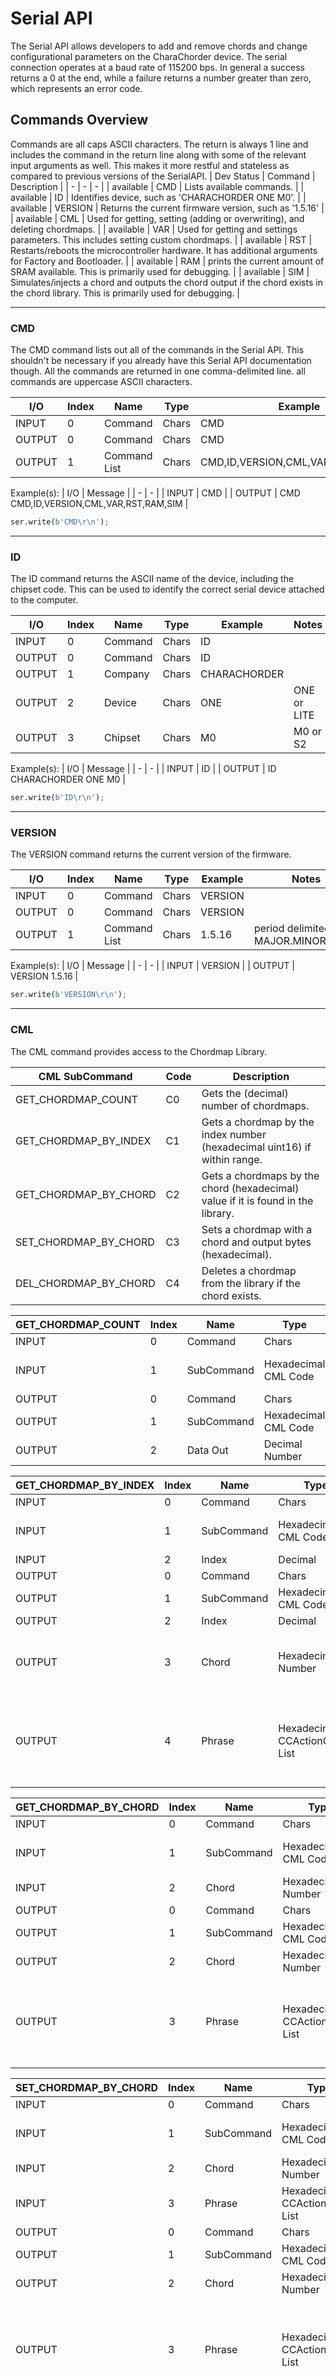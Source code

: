 # Serial API
The Serial API allows developers to add and remove chords and change configurational parameters on the CharaChorder device. The serial connection operates at a baud rate of 115200 bps. In general a success returns a 0 at the end, while a failure returns a number greater than zero, which represents an error code.


## Commands Overview
Commands are all caps ASCII characters. The return is always 1 line and includes the command in the return line along with some of the relevant input arguments as well. This makes it more restful and stateless as compared to previous versions of the SerialAPI.
| Dev Status | Command | Description |
| - | - | - |
| available | CMD | Lists available commands. |
| available | ID | Identifies device, such as 'CHARACHORDER ONE M0'. |
| available | VERSION | Returns the current firmware version, such as '1.5.16' |
| available | CML | Used for getting, setting (adding or overwriting), and deleting chordmaps. |
| available | VAR | Used for getting and settings parameters. This includes setting custom chordmaps. |
| available | RST | Restarts/reboots the microcontroller hardware. It has additional arguments for Factory and Bootloader. |
| available | RAM | prints the current amount of SRAM available. This is primarily used for debugging. |
| available | SIM | Simulates/injects a chord and outputs the chord output if the chord exists in the chord library. This is primarily used for debugging. |



________________________________
### CMD
The CMD command lists out all of the commands in the Serial API. This shouldn't be necessary if you already have this Serial API documentation though. All the commands are returned in one comma-delimited line. all commands are uppercase ASCII characters.

| I/O | Index | Name | Type | Example | Notes |
| - | - | - | - | - | - |
| INPUT | 0 | Command | Chars | CMD | |
| OUTPUT | 0 | Command | Chars | CMD | |
| OUTPUT | 1 | Command List | Chars | CMD,ID,VERSION,CML,VAR,RST,RAM,SIM | comma delimited |

Example(s):
| I/O | Message |
| - | - |
| INPUT | CMD |
| OUTPUT | CMD CMD,ID,VERSION,CML,VAR,RST,RAM,SIM |

```python
ser.write(b'CMD\r\n');
```



________________________________
### ID
The ID command returns the ASCII name of the device, including the chipset code. This can be used to identify the correct serial device attached to the computer.

| I/O | Index | Name | Type | Example | Notes |
| - | - | - | - | - | - |
| INPUT | 0 | Command | Chars | ID | |
| OUTPUT | 0 | Command | Chars | ID | |
| OUTPUT | 1 | Company | Chars | CHARACHORDER | |
| OUTPUT | 2 | Device | Chars | ONE | ONE or LITE |
| OUTPUT | 3 | Chipset | Chars | M0 | M0 or S2 |

Example(s):
| I/O | Message |
| - | - |
| INPUT | ID |
| OUTPUT | ID CHARACHORDER ONE M0 |

```python
ser.write(b'ID\r\n');
```



________________________________
### VERSION
The VERSION command returns the current version of the firmware.

| I/O | Index | Name | Type | Example | Notes |
| - | - | - | - | - | - |
| INPUT | 0 | Command | Chars | VERSION | |
| OUTPUT | 0 | Command | Chars | VERSION | |
| OUTPUT | 1 | Command List | Chars | 1.5.16 | period delimited of MAJOR.MINOR.BUILD |

Example(s):
| I/O | Message |
| - | - |
| INPUT | VERSION |
| OUTPUT | VERSION 1.5.16 |

```python
ser.write(b'VERSION\r\n');
```



________________________________
### CML
The CML command provides access to the Chordmap Library.

| CML SubCommand | Code | Description |
| - | - | - |
| GET_CHORDMAP_COUNT | C0 | Gets the (decimal) number of chordmaps. |
| GET_CHORDMAP_BY_INDEX | C1 | Gets a chordmap by the index number (hexadecimal uint16) if within range. |
| GET_CHORDMAP_BY_CHORD | C2 | Gets a chordmaps by the chord (hexadecimal) value if it is found in the library. |
| SET_CHORDMAP_BY_CHORD | C3 | Sets a chordmap with a chord and output bytes (hexadecimal). |
| DEL_CHORDMAP_BY_CHORD | C4 | Deletes a chordmap from the library if the chord exists. |

| GET_CHORDMAP_COUNT | Index | Name | Type | Example | Notes |
| - | - | - | - | - | - |
| INPUT | 0 | Command | Chars | CML | |
| INPUT | 1 | SubCommand | Hexadecimal CML Code | C0 | get chordmap count |
| OUTPUT | 0 | Command | Chars | CML | |
| OUTPUT | 1 | SubCommand | Hexadecimal CML Code | C0 | |
| OUTPUT | 2 | Data Out | Decimal Number | 1347 | |

| GET_CHORDMAP_BY_INDEX | Index | Name | Type | Example | Notes |
| - | - | - | - | - | - |
| INPUT | 0 | Command | Chars | CML | |
| INPUT | 1 | SubCommand | Hexadecimal CML Code | C1 | get chordmap by index |
| INPUT | 2 | Index | Decimal | 522 | |
| OUTPUT | 0 | Command | Chars | CML | |
| OUTPUT | 1 | SubCommand | Hexadecimal CML Code | C1 | |
| OUTPUT | 2 | Index | Decimal | 522 | |
| OUTPUT | 3 | Chord | Hexadecimal Number | 000000000000C1AE46DED6731EC20F2A | this will be 0 if index is out of bounds |
| OUTPUT | 4 | Phrase | Hexadecimal CCActionCodes List | 6361727065206469656D | "carpe diem"; this will be "0" if index is out of bounds |

| GET_CHORDMAP_BY_CHORD | Index | Name | Type | Example | Notes |
| - | - | - | - | - | - |
| INPUT | 0 | Command | Chars | CML | |
| INPUT | 1 | SubCommand | Hexadecimal CML Code | C2 | get chordmap by chord |
| INPUT | 2 | Chord | Hexadecimal Number | 000000000000C1AE46DED6731EC20F2A | |
| OUTPUT | 0 | Command | Chars | CML | |
| OUTPUT | 1 | SubCommand | Hexadecimal CML Code | C2 | |
| OUTPUT | 2 | Chord | Hexadecimal Number | 000000000000C1AE46DED6731EC20F2A | |
| OUTPUT | 3 | Phrase | Hexadecimal CCActionCodes List | 6361727065206469656D | "carpe diem"; this will be "0" if chordmap is not in the library |

| SET_CHORDMAP_BY_CHORD | Index | Name | Type | Example | Notes |
| - | - | - | - | - | - |
| INPUT | 0 | Command | Chars | CML | |
| INPUT | 1 | SubCommand | Hexadecimal CML Code | C3 | set chordmap by chord |
| INPUT | 2 | Chord | Hexadecimal Number | 000000000000C1AE46DED6731EC20F2A | |
| INPUT | 3 | Phrase | Hexadecimal CCActionCodes List | 6361727065206469656D | "carpe diem" |
| OUTPUT | 0 | Command | Chars | CML | |
| OUTPUT | 1 | SubCommand | Hexadecimal CML Code | C3 | |
| OUTPUT | 2 | Chord | Hexadecimal Number | 000000000000C1AE46DED6731EC20F2A | |
| OUTPUT | 3 | Phrase | Hexadecimal CCActionCodes List | 6361727065206469656D | "carpe diem"; this will be "0" if there was a problem adding this chordmap to the library |
| OUTPUT | 4 | Success | Boolean Number | 0 | This will be "0" on success, or greater than zero for an error if the chordmap did not exist or the deletion was unsuccessful |

| DEL_CHORDMAP_BY_CHORD | Index | Name | Type | Example | Notes |
| - | - | - | - | - | - |
| INPUT | 0 | Command | Chars | CML | |
| INPUT | 1 | SubCommand | Hexadecimal CML Code | C4 | delete chordmap by chord |
| INPUT | 2 | Chord | Hexadecimal Number | 000000000000C1AE46DED6731EC20F2A | |
| OUTPUT | 0 | Command | Chars | CML | |
| OUTPUT | 1 | SubCommand | Hexadecimal CML Code | C4 | |
| OUTPUT | 2 | Chord | Hexadecimal Number | 000000000000C1AE46DED6731EC20F2A | this will be "0" if the chordmap did not exist or the deletion was unsuccessful |
| OUTPUT | 3 | Success | Boolean Number | 0 | This will be "0" on success, or greater than zero for an error if the chordmap did not exist or the deletion was unsuccessful |




Example(s):
| GET_CHORDMAP_COUNT: | Message | Notes |
| - | - | - |
| INPUT | CML C0 | |
| OUTPUT | CML C0 1347 | |

| GET_CHORDMAP_BY_INDEX: | Message | Notes |
| - | - | - |
| INPUT | CML C1 522 | |
| OUTPUT | CML C1 000000000000C1AE46DED6731EC20F2A 6361727065206469656D | |

| GET_CHORDMAP_BY_CHORD: | Message | Notes |
| - | - | - |
| INPUT | CML C2 00000000E4E2B0160F84B20ACE7638C0 | |
| OUTPUT | CML C2 00000000E4E2B0160F84B20ACE7638C0 6361727065206469656D | |

| SET_CHORDMAP_BY_CHORD: | Message | Notes |
| - | - | - |
| INPUT | CML C3 00000000E4E2B0160F84B20ACE7638C0 6361727065206469656D | |
| OUTPUT | CML C3 00000000E4E2B0160F84B20ACE7638C0 6361727065206469656D 0 | |

| DEL_CHORDMAP_BY_CHORD: | Message | Notes |
| - | - | - |
| INPUT | CML C4 00000000E4E2B0160F84B20ACE7638C0 | |
| OUTPUT | CML C4 00000000E4E2B0160F84B20ACE7638C0 0 | |






________________________________
### VAR
The VAR command provides access to customizable parameters. This includes access to custom keymaps.

| VAR SubCommand | Code | Description |
| - | - | - |
| CMD_VAR_COMMIT | B0 | Commits any parameter changes to persistent memory. |
| CMD_VAR_GET_PARAMETER | B1 | Gets the value of a parameter. |
| CMD_VAR_SET_PARAMETER | B2 | Sets the value of a parameter. |
| CMD_VAR_GET_KEYMAP | B3 | Gets the value of a key in a keymap. |
| CMD_VAR_SET_KEYMAP | B4 | Sets the value of a key in a keymap. |

| Keymap Codes | Code | Description |
| - | - | - |
| Primary | A1 | The default primary keymap. In the CharaChorder One this is called the Alpha keymap, while on the CharaChorder Lite this defaults to a Qwerty layout. |
| Secondary | A2 | The default secondary keymap. In the CharaChorder One this is called the Num-shift keymap, while on the CharaChorder Lite this provides some additional function and numpad keys. |
| Tertiary | A3 | The default tertiary keymap. In the CharaChorder One this is called the Function keymap, while on the CharaChorder Lite this is a copy of the secondary keymap. |

| Parameter Codes | Code | Description |
| - | - | - |
| Enable Serial Header | 01 | boolean 0 or 1, default is 0 |
| Enable Serial Logging | 02 | boolean 0 or 1, default is 0 |
| Enable Serial Debugging | 03 | boolean 0 or 1, default is 0 |
| Enable Serial Raw | 04 | boolean 0 or 1, default is 0 |
| Enable Serial Chord | 05 | boolean 0 or 1, default is 0 |
| Enable Serial Keyboard | 06 | boolean 0 or 1, default is 0 |
| Enable Serial Mouse | 07 | boolean 0 or 1, default is 0 |
| Enable USB HID Keyboard | 11 | boolean 0 or 1, default is 1 |
| Enable Character Entry | 12 | boolean 0 or 1 |
| GUI-CTRL Swap Mode | 13 | Boolean 0 or 1; 1 swaps keymap 0 and 1. (CCL only) |
| Key Scan Duration | 14 | scan rate described in milliseconds; default is 2ms = 500Hz |
| Key Debounce Press Duration | 15 | debounce time in milliseconds; default is 7ms on the One and 20ms on the Lite |
| Key Debounce Release Duration | 16 | debounce time in milliseconds; default is 7ms on the One and 20ms on the Lite |
| Keyboard Output Character Microsecond Delays | 17 | delay time in microseconds (one delay for press and again for release); default is 480us; max is 10240us; increments of 40us |
| Enable USB HID Mouse | 21 | boolean 0 or 1; default is 1 |
| Slow Mouse Speed | 22 | pixels to move at the mouse poll rate; default is 5 = 250px/s |
| Fast Mouse Speed | 23 | pixels to move at the mouse poll rate; default is 25 = 1250px/s |
| Enable Active Mouse | 24 | boolean 0 or 1; moves mouse back and forth every 60s |
| Mouse Scroll Speed | 25 | default is 1 |
| Mouse Poll Duration | 26 | poll rate described in milliseconds; default is 20ms = 50Hz |
| Enable Chording | 31 | boolean 0 or 1 |
| Enable Chording Character Counter Timeout | 32 | boolean 0 or 1; default is 1 |
| Chording Character Counter Timeout Timer | 33 | 0-255 deciseconds; default is 40 or 4.0 seconds |
| Chord Detection Press Tolerance(ms) | 34 | 1-50 milliseconds |
| Chord Detection Release Tolerance(ms) | 35 | 1-50 milliseconds |
| Enable Spurring | 41 | boolean 0 or 1; default is 1 |
| Enable Spurring Character Counter Timeout | 42 | boolean 0 or 1; default is 1 |
| Spurring Character Counter Timeout Timer | 43 | 0-255 seconds; default is 240 |
| Enable Arpeggiates | 51 | boolean 0 or 1; default is 1 |
| Arpeggiate Tolerance | 54 | in milliseconds; default 800ms |
| Enable Compound Chording (coming soon) | 61 | boolean 0 or 1; default is 0 |
| Compound Tolerance | 64 | in milliseconds; default 1500ms |
| LED Brightness | 81 | 0-50 (CCL only); default is 5, which draws around 100 mA of current |
| LED Color Code | 82 | Color Codes to be listed (CCL only) |
| Enable LED Key Highlight (coming soon) | 83 | boolean 0 or 1 |
| Operating System | 91 | OS Codes to be listed |
| Enable Realtime Feedback | 92 | boolean 0 or 1; default is 1 |
| Enable CharaChorder Ready on startup | 93 | boolean 0 or 1; default is 1 |


| Operating System Codes | Code | Description |
| - | - | - |
| Windows | 0 | |
| Mac | 1 | |
| Linux | 2 | |
| iOS | 3 | |
| Android | 4 | |
| Unknown | 255 | |



| CMD_VAR_COMMIT: | Index | Name | Type | Example | Notes |
| - | - | - | - | - | - |
| INPUT | 0 | Command | Chars | VAR | |
| INPUT | 1 | SubCommand | Hexadecimal VAR Code | B0 | commit parameters to memory |
| OUTPUT | 0 | Command | Chars | VAR | |
| OUTPUT | 1 | SubCommand | Hexadecimal VAR Code | B0 | |
| OUTPUT | 2 | Success | Boolean Number | 0 | This will be "0" on success, or greater than zero for an error if there was a problem commiting |

| CMD_VAR_GET_PARAMETER: | Index | Name | Type | Example | Notes |
| - | - | - | - | - | - |
| INPUT | 0 | Command | Chars | VAR | |
| INPUT | 1 | SubCommand | Hexadecimal VAR Code | B1 | get parameter value |
| INPUT | 2 | Parameter Code | Hexadecimal Parameter Code | 2E | |
| OUTPUT | 0 | Command | Chars | VAR | |
| OUTPUT | 1 | SubCommand | Hexadecimal VAR Code | B1 | |
| OUTPUT | 2 | Parameter Code | Hexadecimal Parameter Code | 2E | |
| OUTPUT | 3 | Data Out | Decimal Number | 38 | |
| OUTPUT | 4 | Success | Boolean Number | 0 | This will be "0" on success, or greater than zero for an error if the VAR Code or Parameter Code doesn't exist |

| CMD_VAR_SET_PARAMETER: | Index | Name | Type | Example | Notes |
| - | - | - | - | - | - |
| INPUT | 0 | Command | Chars | VAR | |
| INPUT | 1 | SubCommand | Hexadecimal VAR Code | B2 | set parameter value |
| INPUT | 2 | Parameter Code | Hexadecimal Parameter Code | 2E | |
| INPUT | 3 | Data In | Decimal Number | 46 | |
| OUTPUT | 0 | Command | Chars | VAR | |
| OUTPUT | 1 | SubCommand | Hexadecimal VAR Code | B2 | |
| OUTPUT | 2 | Parameter Code | Hexadecimal Parameter Code | 2E | |
| OUTPUT | 3 | Data Out | Decimal Number | 46 | will be a "00" (double zero) if the VAR Code or Parameter Code doesn't exist or the input value is out of range |
| OUTPUT | 4 | Success | Boolean Number | 0 | This will be "0" on success, or greater than zero for an error if there was a problem |

| CMD_VAR_GET_KEYMAP: | Index | Name | Type | Example | Notes |
| - | - | - | - | - | - |
| INPUT | 0 | Command | Chars | VAR | |
| INPUT | 1 | SubCommand | Hexadecimal VAR Code | B3 | get keymap parameter value |
| INPUT | 2 | Keymap | Hexadecimal Keymap Code | A0 | |
| INPUT | 3 | Index | Decimal Number | 24 | For CC1, 0-89 are valid. For CCL, 0-66 are valid. |
| OUTPUT | 0 | Command | Chars | VAR | |
| OUTPUT | 1 | SubCommand | Hexadecimal VAR Code | B3 | |
| OUTPUT | 2 | Keymap | Hexadecimal Keymap Code | A0 | |
| OUTPUT | 3 | Index | Decimal Number | 24 | |
| OUTPUT | 4 | Action Id | Decimal Number | 111 | Valid action Ids range from 8 thru 2047. |
| OUTPUT | 5 | Success | Boolean Number | 0 | This will be "0" on success, or greater than zero for an error if either the Keymap Code or Index are out of range. |

| CMD_VAR_SET_KEYMAP: | Index | Name | Type | Example | Notes |
| - | - | - | - | - | - |
| INPUT | 0 | Command | Chars | VAR | |
| INPUT | 1 | SubCommand | Hexadecimal VAR Code | B4 | set keymap parameter value |
| INPUT | 2 | Keymap | Hexadecimal Keymap Code | A0 | |
| INPUT | 3 | Index | Decimal Number | 24 | For CC1, 0-89 are valid. For CCL, 0-66 are 
| INPUT | 4 | Action Id | Decimal Number | 112 | Valid action Ids range from 8 thru 2047. |
| OUTPUT | 0 | Command | Chars | VAR | |
| OUTPUT | 1 | SubCommand | Hexadecimal VAR Code | B3 | |
| OUTPUT | 2 | Keymap | Hexadecimal Keymap Code | A0 | |
| OUTPUT | 3 | Index | Decimal Number | 24 | |
| OUTPUT | 4 | Action Id | Decimal Number | 112 | Valid action Ids range from 8 thru 2047. Returns a "00" if either the Keymap Code or Index or Action Id are out of range. |
| OUTPUT | 5 | Success | Boolean Number | 1 | This will be "0" on success, or greater than zero for an error if the chordmap did not exist or the deletion was unsuccessful |



Example(s):
| CMD_VAR_COMMIT: | Message | Notes |
| - | - | - |
| INPUT | VAR B0 | |
| OUTPUT | VAR B0 1 | |

| CMD_VAR_GET_PARAMETER: | Message | Notes |
| - | - | - |
| INPUT | VAR B1 2E | |
| OUTPUT | VAR B1 2E 38 0 | |

| CMD_VAR_SET_PARAMETER: | Message | Notes |
| - | - | - |
| INPUT | VAR B2 2E 46 | |
| OUTPUT | VAR B2 2E 46 0 | |

| CMD_VAR_GET_KEYMAP: | Message | Notes |
| - | - | - |
| INPUT | VAR B3 A0 24 | |
| OUTPUT | VAR B3 A0 24 111 0 | |

| CMD_VAR_SET_KEYMAP: | Message | Notes |
| - | - | - |
| INPUT | VAR B2 A0 24 112 | |
| OUTPUT | VAR B2 A0 24 112 0 | |




________________________________
### RST
The RST command restart the CharaChorder device. This will most likely also break the current Serial connection, and a new connection will need to be made. If the COMMIT command has not been called before a RESTART command, then the device will revert to the last settings stored in the non-volatile memory.
- The RESTART subcommand restarts the microcontroller.
- The FACTORY subcommand performs a factory reset of the flash and emulated eeprom. During the process, the flash chip is erased.
- The BOOTLOADER subcommand restarts the device into a bootloader mode.
- The PARAMS subcommand resets the parameters to factory defaults and commits.
- The KEYMAPS subcommand resets the keymaps to the factory defaults and commits.
- The STARTER subcommand adds starter chordmaps. This does not clear the chordmap library, but adds to it, replacing those that have the same chord.
- The CLEARCML subcommand permanently deletes all the chordmaps stored in the device memory.
- (in progress) The UPGRADECML subcommand attemps to upgrade chordmaps that the system detects are older.

| I/O | Index | Name | Type | Example | Notes |
| - | - | - | - | - | - |
| INPUT | 0 | Command | Chars | RST | |
| OUTPUT | 0 | Command | Chars | RST | without optional command, this just restarts the device |
| OUTPUT | 1 | Option | Chars | BOOTLOADER | BOOTLOADER (resets to bootloader) or FACTORY (factory reset chordmap library and parameters) |

Example(s):
| I/O | Message |
| - | - |
| RESTART: | - |
| INPUT | RST |
| OUTPUT | RST |
| BOOTLOADER: | - |
| INPUT | RST BOOTLOADER |
| OUTPUT | RST BOOTLOADER |
| FACTORY: | - |
| INPUT | RST STARTER |
| OUTPUT | RST STARTER |

```python
ser.write(b'RST BOOTLOADER\r\n');
```



________________________________
### RAM
The RAM command returns the current number of bytes availabe in SRAM. This is useful for debugging when there is a suspected heap or stack issue.

| I/O | Index | Name | Type | Example | Notes |
| - | - | - | - | - | - |
| INPUT | 0 | Command | Chars | RAM | |
| OUTPUT | 0 | Command | Chars | RAM |  |
| OUTPUT | 1 | Bytes Available | Decimal | 425 | |

Example(s):
| I/O | Message |
| - | - |
| INPUT | RAM |
| OUTPUT | RAM 425 |

```python
ser.write(b'RAM\r\n');
```



________________________________
### SIM
The The SIM command provides a way to inject a chord or key states to be processed by the device. This is primarily used for debugging.

| I/O | Index | Name | Type | Example | Notes |
| - | - | - | - | - | - |
| INPUT | 0 | Command | Chars | SIM | |
| INPUT | 1 | SubCommand | Chars | CHORD | CHORD or KEYSTATE; may change this to hexadecimal codes |
| INPUT | 2 | Data In | Hexadecimal Number | 000000000000C1AE46DED6731EC20F2A | chords should be 32 characters |
| OUTPUT | 0 | Command | Chars | SIM |  |
| OUTPUT | 1 | SubCommand | Chars | CHORD | |
| OUTPUT | 2 | Data In | Hexadecimal Number | 000000000000C1AE46DED6731EC20F2A | |
| OUTPUT | 3 | Data Out | Hexadecimal CCActionCodes List | 6361727065206469656D | "carpe diem" |


Example(s):
| I/O | Message | Notes |
| - | - | - |
| INPUT | SIM CHORD 000000000000C1AE46DED6731EC20F2A | |
| OUTPUT | SIM CHORD 000000000000C1AE46DED6731EC20F2A 6361727065206469656D | |
| - | - | - |
| INPUT | SIM CHORD 00000000E4E2B0160F84B20ACE7638C0 | |
| OUTPUT | SIM CHORD 00000000E4E2B0160F84B20ACE7638C0 0 | returns a 0 if there's no chordmap in the library |

```python
ser.write(b'SIM CHORD 000000000000C1AE46DED6731EC20F2A\r\n');
```




________________________________
